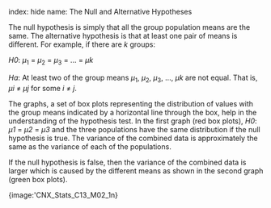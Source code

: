 index: hide
name: The Null and Alternative Hypotheses

The null hypothesis is simply that all the group population means are the same. The alternative hypothesis is that at least one pair of means is different. For example, if there are  *k* groups:

 *H0*:  *μ*<sub>1</sub> =  *μ*<sub>2</sub> =  *μ*<sub>3</sub> = ... =  *μk*

 *Ha*: At least two of the group means  *μ*<sub>1</sub>,  *μ*<sub>2</sub>,  *μ*<sub>3</sub>, ...,  *μk* are not equal. That is,  *μi* ≠  *μj* for some  *i* ≠  *j*. 

The graphs, a set of box plots representing the distribution of values with the group means indicated by a horizontal line through the box, help in the understanding of the hypothesis test. In the first graph (red box plots),  *H0*:  *μ1* =  *μ2* =  *μ3* and the three populations have the same distribution if the null hypothesis is true.  The variance of the combined data is approximately the same as the variance of each of the populations.

If the null hypothesis is false, then the variance of the combined data is larger which is caused by the different means as shown in the second graph (green box plots).


{image:'CNX_Stats_C13_M02_1n}
        
